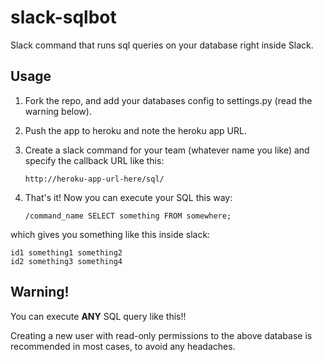 # slack-sqlbot
Slack command that runs sql queries on your database right inside Slack.

Usage
-----
1. Fork the repo, and add your databases config to settings.py (read the warning below).

2. Push the app to heroku and note the heroku app URL.

3. Create a slack command for your team (whatever name you like) and specify the callback URL like this:


    `http://heroku-app-url-here/sql/`

4. That's it! Now you can execute your SQL this way:


    `/command_name SELECT something FROM somewhere;`
    
which gives you something like this inside slack:

    id1 something1 something2 
    id2 something3 something4

Warning!
--------

You can execute **ANY** SQL query like this!! 

Creating a new user with read-only permissions to the above database is recommended in most cases, to avoid any headaches.
